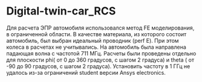 # Digital-twin-car_RCS
Для расчета ЭПР автомобиля использовался метод FE моделирования, в ограниченной области. В качестве материала, из которого состоит автомобиль, был выбран идеальный проводник (perf E). При этом колеса в расчетах не учитывались. На автомобиль была направлена падающая волна с частотой 711 МГц. Расчеты были проведены отдельно для плоскости phi( от 0 до 360 градусов, с шагом 2 градуса)  и theta ( от -90 до 90 градусов, с шагом 2 градуса). 
Установить частоту в 1 ГГц не удалось из-за ограничений student версии Ansys electronics. 


